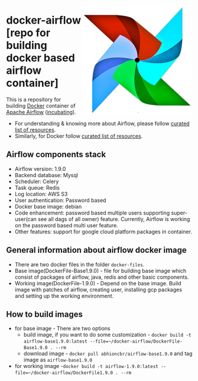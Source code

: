 [<img src="https://github.com/abhioncbr/docker-airflow/raw/master/airflow-logo.png" align="right">](https://airflow.apache.org/)
# docker-airflow [repo for building docker based airflow container]
This is a repository for building [Docker](https://www.docker.com/) container of [Apache Airflow](https://airflow.apache.org/) ([incubating](https://incubator.apache.org/)).

* For understanding & knowing more about Airflow, please follow [curated list of resources](https://raw.githubusercontent.com/jghoman/awesome-apache-airflow).
* Similarly, for Docker follow [curated list of resources](https://github.com/veggiemonk/awesome-docker).

## Airflow components stack
- Airflow version: 1.9.0
- Backend database: Mysql
- Scheduler: Celery
- Task queue: Redis
- Log location: AWS S3
- User authentication: Password based
- Docker base image: debian
- Code enhancement: password based multiple users supporting super-user(can see all dags of all owner) feature. Currently, Airflow is working on the password based multi user feature.
- Other features: support for google cloud platform packages in container.

## General information about airflow docker image
* There are two docker files in the folder `docker-files`.
* Base image(DockerFile-Base1.9.0) - file for building base image which consist of packages of airflow, java, redis and other basic components.
* Working image(DockerFile-1.9.0) - Depend on the base image. Build image with patches of airflow, creating user, installing gcp packages and setting up the working environment.

## How to build images
* for base image - There are two options
  * build image, if you want to do some customization - `docker build -t airflow-base1.9.0:latest --file=~/docker-airflow/DockerFile-Base1.9.0 . --rm`
  * download image - `docker pull abhioncbr/airflow-base1.9.0` and tag image as `airflow-base1.9.0`
* for working image -`docker build -t airflow-1.9.0:latest --file=~/docker-airflow/DockerFile1.9.0 . --rm`